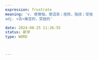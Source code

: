 ```yaml
---
expression: frustrate
meaning: 'v. 使懊恼，使沮丧；挫败，阻挠；受挫
adj. <古>痛苦的，受挫的'

date: 2024-08-25 11:26:55
status: 新学
type: WORD



---
```

